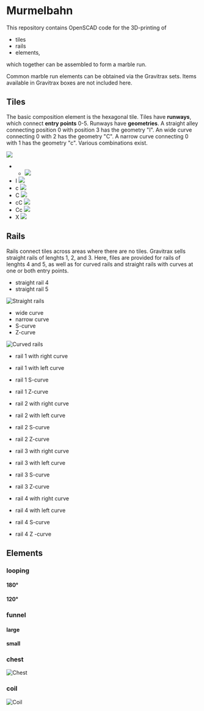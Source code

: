 # Murmelbahn

This repository contains OpenSCAD code for the 3D-printing of
- tiles
- rails
- elements,

which together can be assembled to form a marble run.

Common marble run elements can be obtained via the Gravitrax sets. Items available in Gravitrax boxes are not included here.

## Tiles
The basic composition element is the hexagonal tile. Tiles have **runways**, which connect **entry points** 0-5.
Runways have **geometries**. A straight alley connecting position 0 with position 3 has the geometry "I". An wide curve connecting 0 with 2 has the geometry "C". A narrow curve connecting 0 with 1 has the geometry "c". Various combinations exist.

![](./imgs/introtiles.png "")

- * ![](./imgs/*.png "")
- I ![](./imgs/I.png "")
- c ![](./imgs/c.png "")
- C ![](./imgs/C.png "")
- cC ![](./imgs/cC.png "")
- Cc ![](./imgs/Cc.png "")
- X ![](./imgs/X.png "")


## Rails
Rails connect tiles across areas where there are no tiles. Gravitrax sells straight rails of lenghts 1, 2, and 3.
Here, files are provided for rails of lenghts 4 and 5, as well as for curved rails and straight rails with curves at one or both entry points.

- straight rail 4
- straight rail 5

![](./imgs/straightrails.png "Straight rails")

- wide curve
- narrow curve
- S-curve
- Z-curve


![](./imgs/curvedrails.png "Curved rails")

- rail 1 with right curve
- rail 1 with left curve
- rail 1 S-curve
- rail 1 Z-curve

- rail 2 with right curve
- rail 2 with left curve
- rail 2 S-curve
- rail 2 Z-curve

- rail 3 with right curve
- rail 3 with left curve
- rail 3 S-curve
- rail 3 Z-curve

- rail 4 with right curve
- rail 4 with left curve
- rail 4 S-curve
- rail 4 Z  -curve


## Elements
### looping
#### 180°
#### 120°

### funnel
#### large
#### small

### chest
![](./imgs/chest.png "Chest")

### coil
![](./imgs/coil.png "Coil")


